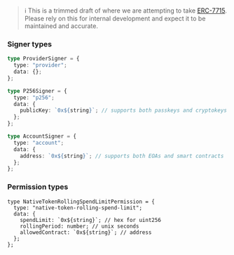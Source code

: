 > :information_source: This is a trimmed draft of where we are attempting to take [ERC-7715](https://eip.tools/eip/7715). Please rely on this for internal development and expect it to be maintained and accurate.

### Signer types

```typescript
type ProviderSigner = {
  type: "provider";
  data: {};
};

type P256Signer = {
  type: "p256";
  data: {
    publicKey: `0x${string}`; // supports both passkeys and cryptokeys
  };
};

type AccountSigner = {
  type: "account";
  data: {
    address: `0x${string}`; // supports both EOAs and smart contracts
  };
};
```

### Permission types

```tsx
type NativeTokenRollingSpendLimitPermission = {
  type: "native-token-rolling-spend-limit";
  data: {
    spendLimit: `0x${string}`; // hex for uint256
    rollingPeriod: number; // unix seconds
    allowedContract: `0x${string}`; // address
  };
};
```
